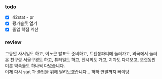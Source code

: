 ### todo
- [x] 42stat - pr
- [x] 평가슬롯 열기
- [x] 졸업 학점 계산

### review
그동안 사서일도 하고, 이노콘 발표도 준비하고, 트센쫑파티에 놀러가고, 외국에서 놀러온 친구랑 서울구경도 하고, 튜터일도 하고, 전시회도 가고, 치과도 다녀오고, 오랫동안 미룬 약속들도 하나씩 다녔습니다.<br>
이제 다시 stat 과 졸업을 위해 달려보겠습니다... 하하 연말까지 빠이팅
